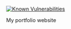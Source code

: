 <a href="https://snyk.io/test/github/VladislavDesu/VladislavDesu.github.io?targetFile=package.json"><img src="https://snyk.io/test/github/VladislavDesu/VladislavDesu.github.io/badge.svg?targetFile=package.json" alt="Known Vulnerabilities" data-canonical-src="https://snyk.io/test/github/VladislavDesu/VladislavDesu.github.io?targetFile=package.json" style="max-width:100%;"></a>

My portfolio website
